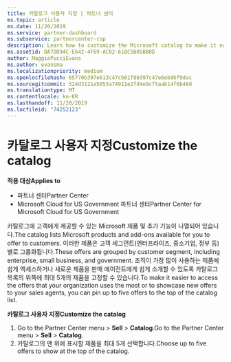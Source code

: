 ```yaml
---
title: 카탈로그 사용자 지정 | 파트너 센터
ms.topic: article
ms.date: 11/20/2019
ms.service: partner-dashboard
ms.subservice: partnercenter-csp
description: Learn how to customize the Microsoft catalog to make it easier to access the partner offers or products your organization most uses.
ms.assetid: DA7DD94C-E642-4F69-AC02-61BC5B05BB0D
author: MaggiePucciEvans
ms.author: evansma
ms.localizationpriority: medium
ms.openlocfilehash: 65770b397e613c47cb01f86d97c47e6eb9bf9dac
ms.sourcegitcommit: 524d3121e5053a74911e2fd4e9cf5aab14f6b48d
ms.translationtype: MT
ms.contentlocale: ko-KR
ms.lasthandoff: 11/20/2019
ms.locfileid: "74252123"
---
```

# <a name="customize-the-catalog"></a><span data-ttu-id="c491e-103">카탈로그 사용자 지정</span><span class="sxs-lookup"><span data-stu-id="c491e-103">Customize the catalog</span></span>

<span data-ttu-id="c491e-104">**적용 대상**</span><span class="sxs-lookup"><span data-stu-id="c491e-104">**Applies to**</span></span>

-  <span data-ttu-id="c491e-105">파트너 센터</span><span class="sxs-lookup"><span data-stu-id="c491e-105">Partner Center</span></span>
-  <span data-ttu-id="c491e-106">Microsoft Cloud for US Government 파트너 센터</span><span class="sxs-lookup"><span data-stu-id="c491e-106">Partner Center for Microsoft Cloud for US Government</span></span>


<span data-ttu-id="c491e-107">카탈로그에 고객에게 제공할 수 있는 Microsoft 제품 및 추가 기능이 나열되어 있습니다.</span><span class="sxs-lookup"><span data-stu-id="c491e-107">The catalog lists Microsoft products and add-ons available for you to offer to customers.</span></span> <span data-ttu-id="c491e-108">이러한 제품은 고객 세그먼트(엔터프라이즈, 중소기업, 정부 등)별로 그룹화됩니다.</span><span class="sxs-lookup"><span data-stu-id="c491e-108">These offers are grouped by customer segment, including enterprise, small business, and government.</span></span> <span data-ttu-id="c491e-109">조직이 가장 많이 사용하는 제품에 쉽게 액세스하거나 새로운 제품을 판매 에이전트에게 쉽게 소개할 수 있도록 카탈로그 목록의 위쪽에 최대 5개의 제품을 고정할 수 있습니다.</span><span class="sxs-lookup"><span data-stu-id="c491e-109">To make it easier to access the offers that your organization uses the most or to showcase new offers to your sales agents, you can pin up to five offers to the top of the catalog list.</span></span>

<span data-ttu-id="c491e-110">**카탈로그 사용자 지정**</span><span class="sxs-lookup"><span data-stu-id="c491e-110">**Customize the catalog**</span></span>

1.  <span data-ttu-id="c491e-111">Go to the Partner Center menu &gt; **Sell** &gt; **Catalog**.</span><span class="sxs-lookup"><span data-stu-id="c491e-111">Go to the Partner Center menu &gt; **Sell** &gt; **Catalog**.</span></span>
2.  <span data-ttu-id="c491e-112">카탈로그의 맨 위에 표시할 제품을 최대 5개 선택합니다.</span><span class="sxs-lookup"><span data-stu-id="c491e-112">Choose up to five offers to show at the top of the catalog.</span></span>

 

 



